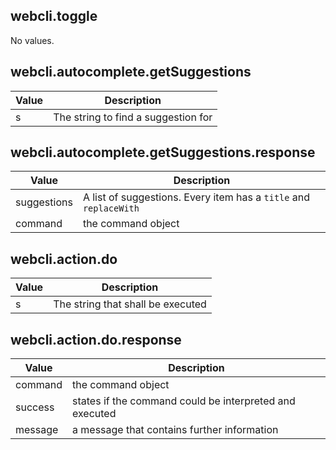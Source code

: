 ## webcli.toggle
No values.
## webcli.autocomplete.getSuggestions
| Value | Description |
| --- | --- |
| s | The string to find a suggestion for |
## webcli.autocomplete.getSuggestions.response
| Value | Description |
| --- | --- |
| suggestions | A list of suggestions. Every item has a `title` and `replaceWith` |
| command | the command object |
## webcli.action.do
| Value | Description |
| --- | --- |
| s | The string that shall be executed |
## webcli.action.do.response
| Value | Description |
| --- | --- |
| command | the command object |
| success | states if the command could be interpreted and executed |
| message | a message that contains further information |
